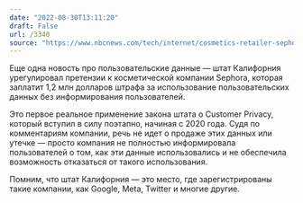 ```yaml
---
date: "2022-08-30T13:11:20"
draft: False
url: /3340
source: "https://www.nbcnews.com/tech/internet/cosmetics-retailer-sephora-pay-12-million-sweeping-california-privacy-rcna44646"
---
```


Еще одна новость про пользовательские данные — штат Калифорния урегулировал претензии к косметической компании Sephora, которая заплатит 1,2 млн долларов штрафа за использование пользовательских данных без информирования пользователей.

Это первое реальное применение закона штата о Customer Privacy, который вступил в силу поэтапно, начиная с 2020 года. Судя по комментариям компании, речь не идет о продаже этих данных или утечке — просто компания не полностью информировала пользователей о том, как эти данные использовались и не обеспечила возможность отказаться от такого использования.

Помним, что штат Калифорния — это место, где зарегистрированы такие компании, как Google, Meta, Twitter и многие другие.
